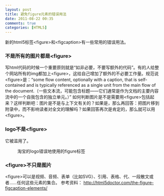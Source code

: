 ```yaml
---
layout: post
title: 避免figure元素的错误用法
date: 2011-08-22 00:35
comments: true
categories: [HTML5]
---
```

新的html5标签&lt;figure&gt;和&lt;figcaption&gt;有一些常用的错误用法。
<h3>不是所有的图片都是&lt;figure&gt;</h3>
写html代码的时候一个重要原则就是“如非必要，不要写额外的代码”。有的人给整个网站所有的img都加上&lt;figure&gt;，这给自己增加了额外的不必要工作量。规范说&lt;figure&gt;是：<q>some flow content, optionally with a caption, that is self-contained and is typically referenced as a single unit from the main flow of the document.（一些文本流，可能包含标题——它们通常是作为文档的主要内容流中的一个自我包含的独立单元。）</q>
如何判断图片是不是需要用&lt;figure&gt;包括起来？这样判断吧：图片是不是与上下文有关的？如果是，那么再回答：把图片移到附录中，而不影响读者对全文的理解吗？如果回答再次是肯定的，那么就可以用&lt;figure&gt;。
<h3>logo不是&lt;figure&gt;</h3>
它被滥用了。
<figure><a href="http://yuguo.us/files/2011/08/taobao-logo.png"><img class="aligncenter size-full wp-image-857" title="taobao-logo" src="http://yuguo.us/files/2011/08/taobao-logo.png" alt=""   /></a>
<figcaption>淘宝的logo错误地使用的figure标签</figcaption>
</figure>
<h3>&lt;figure&gt;不只是图片</h3>
&lt;figure&gt;可以是视频、音频、表单（比如SVG）、引用、表格、代、一段散文或者……任何这些元素的集合。
参考资料：
<a href="http://html5doctor.com/the-figure-figcaption-elements/">http://html5doctor.com/the-figure-figcaption-elements/</a>
